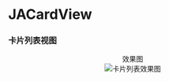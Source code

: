 # JACardView
### 卡片列表视图

<center>效果图<center>

<div align=center><img src="https://github.com/Plotac/JACardView/blob/master/EffectPicture/卡片列表效果图.gif" alt="卡片列表效果图"/></div>

